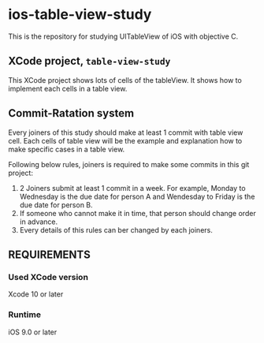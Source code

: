 # ios-table-view-study
This is the repository for studying UITableView of iOS with objective C.

## XCode project, `table-view-study`
This XCode project shows lots of cells of the tableView. It shows how to implement each cells in a table view.

## Commit-Ratation system
Every joiners of this study should make at least 1 commit with table view cell. Each cells of table view will be the example and explanation how to make specific cases in a table view.

Following below rules, joiners is required to make some commits in this git project:

1. 2 Joiners submit at least 1 commit in a week. For example, Monday to Wednesday is the due date for person A and Wendesday to Friday is the due date for person B.
2. If someone who cannot make it in time, that person should change order in advance.
3. Every details of this rules can ber changed by each joiners.


## REQUIREMENTS

### Used XCode version

Xcode 10 or later

### Runtime

iOS 9.0 or later